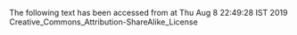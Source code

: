The following text has been accessed from at Thu Aug 8 22:49:28 IST 2019
Creative_Commons_Attribution-ShareAlike_License
